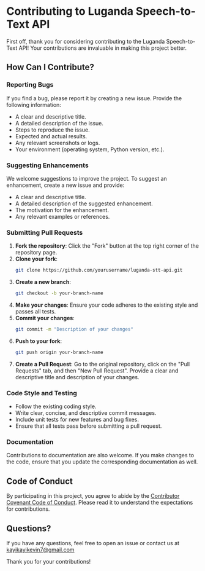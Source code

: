 # Contributing to Luganda Speech-to-Text API

First off, thank you for considering contributing to the Luganda Speech-to-Text API! Your contributions are invaluable in making this project better.

## How Can I Contribute?

### Reporting Bugs

If you find a bug, please report it by creating a new issue. Provide the following information:
- A clear and descriptive title.
- A detailed description of the issue.
- Steps to reproduce the issue.
- Expected and actual results.
- Any relevant screenshots or logs.
- Your environment (operating system, Python version, etc.).

### Suggesting Enhancements

We welcome suggestions to improve the project. To suggest an enhancement, create a new issue and provide:
- A clear and descriptive title.
- A detailed description of the suggested enhancement.
- The motivation for the enhancement.
- Any relevant examples or references.

### Submitting Pull Requests

1. **Fork the repository**: Click the "Fork" button at the top right corner of the repository page.
2. **Clone your fork**: 
   ```bash
   git clone https://github.com/yourusername/luganda-stt-api.git
   ```
3. **Create a new branch**: 
   ```bash
   git checkout -b your-branch-name
   ```
4. **Make your changes**: Ensure your code adheres to the existing style and passes all tests.
5. **Commit your changes**:
   ```bash
   git commit -m "Description of your changes"
   ```
6. **Push to your fork**:
   ```bash
   git push origin your-branch-name
   ```
7. **Create a Pull Request**: Go to the original repository, click on the "Pull Requests" tab, and then "New Pull Request". Provide a clear and descriptive title and description of your changes.

### Code Style and Testing

- Follow the existing coding style.
- Write clear, concise, and descriptive commit messages.
- Include unit tests for new features and bug fixes.
- Ensure that all tests pass before submitting a pull request.

### Documentation

Contributions to documentation are also welcome. If you make changes to the code, ensure that you update the corresponding documentation as well.

## Code of Conduct

By participating in this project, you agree to abide by the [Contributor Covenant Code of Conduct](CODE_OF_CONDUCT.md). Please read it to understand the expectations for contributions.

## Questions?

If you have any questions, feel free to open an issue or contact us at kayikayikevin7@gmail.com

Thank you for your contributions!

